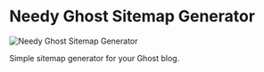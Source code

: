 Needy Ghost Sitemap Generator
===================

![Needy Ghost Sitemap Generator](https://github.com/jsinh/needy-ghost-sitemap/blob/master/ghost-logo.png "Needy Ghost Sitemap Generator")

Simple sitemap generator for your Ghost blog.